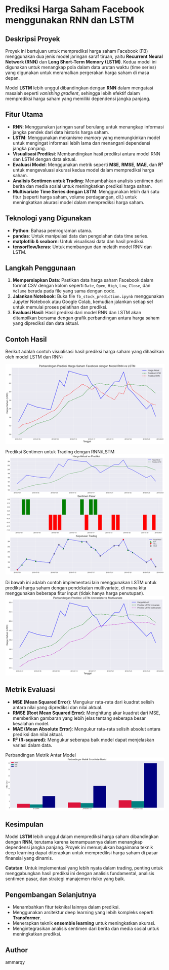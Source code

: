 # Prediksi Harga Saham Facebook menggunakan RNN dan LSTM

## Deskripsi Proyek
Proyek ini bertujuan untuk memprediksi harga saham Facebook (FB) menggunakan dua jenis model jaringan saraf tiruan, yaitu **Recurrent Neural Network (RNN)** dan **Long Short-Term Memory (LSTM)**. Kedua model ini digunakan untuk menangkap pola dalam data urutan waktu (time series) yang digunakan untuk meramalkan pergerakan harga saham di masa depan.

Model **LSTM** lebih unggul dibandingkan dengan **RNN** dalam mengatasi masalah seperti *vanishing gradient*, sehingga lebih efektif dalam memprediksi harga saham yang memiliki dependensi jangka panjang.

## Fitur Utama
- **RNN**: Menggunakan jaringan saraf berulang untuk menangkap informasi jangka pendek dari data historis harga saham.
- **LSTM**: Menggunakan mekanisme *memory* yang memungkinkan model untuk mengingat informasi lebih lama dan menangani dependensi jangka panjang.
- **Visualisasi Prediksi**: Membandingkan hasil prediksi antara model RNN dan LSTM dengan data aktual.
- **Evaluasi Model**: Menggunakan metrik seperti **MSE**, **RMSE**, **MAE**, dan **R²** untuk mengevaluasi akurasi kedua model dalam memprediksi harga saham.
- **Analisis Sentimen untuk Trading**: Menambahkan analisis sentimen dari berita dan media sosial untuk meningkatkan prediksi harga saham.
- **Multivariate Time Series dengan LSTM**: Menggunakan lebih dari satu fitur (seperti harga saham, volume perdagangan, dll.) untuk meningkatkan akurasi model dalam memprediksi harga saham.

## Teknologi yang Digunakan
- **Python**: Bahasa pemrograman utama.
- **pandas**: Untuk manipulasi data dan pengolahan data time series.
- **matplotlib & seaborn**: Untuk visualisasi data dan hasil prediksi.
- **tensorflow/keras**: Untuk membangun dan melatih model RNN dan LSTM.

## Langkah Penggunaan
1. **Mempersiapkan Data**: Pastikan data harga saham Facebook dalam format CSV  dengan kolom seperti `Date`, `Open`, `High`, `Low`, `Close`, dan `Volume` berada pada file yang sama dengan code.
2. **Jalankan Notebook**: Buka file `fb_stock_prediction.ipynb` menggunakan Jupyter Notebook atau Google Colab, kemudian jalankan setiap sel untuk memulai proses pelatihan dan prediksi.
3. **Evaluasi Hasil**: Hasil prediksi dari model RNN dan LSTM akan ditampilkan bersama dengan grafik perbandingan antara harga saham yang diprediksi dan data aktual.

## Contoh Hasil
Berikut adalah contoh visualisasi hasil prediksi harga saham yang dihasilkan oleh model LSTM dan RNN:

![Perbandingan Prediksi](output.png)
 
 Prediksi Sentimen untuk Trading dengan RNN/LSTM 
 ![Perbandingan Prediksi](output2.png)

 Di bawah ini adalah contoh implementasi lain menggunakan LSTM untuk prediksi harga saham dengan pendekatan multivariate, di mana kita menggunakan beberapa fitur input (tidak hanya harga penutupan).
 ![Perbandingan Prediksi](output4.png)

## Metrik Evaluasi
- **MSE (Mean Squared Error)**: Mengukur rata-rata dari kuadrat selisih antara nilai yang diprediksi dan nilai aktual.
- **RMSE (Root Mean Squared Error)**: Menghitung akar kuadrat dari MSE, memberikan gambaran yang lebih jelas tentang seberapa besar kesalahan model.
- **MAE (Mean Absolute Error)**: Mengukur rata-rata selisih absolut antara prediksi dan nilai aktual.
- **R² (R-squared)**: Mengukur seberapa baik model dapat menjelaskan variasi dalam data.

Perbandingan Metrik Antar Model 
 ![Perbandingan Prediksi](output3.png)

## Kesimpulan
Model **LSTM** lebih unggul dalam memprediksi harga saham dibandingkan dengan **RNN**, terutama karena kemampuannya dalam menangkap dependensi jangka panjang. Proyek ini menunjukkan bagaimana teknik deep learning dapat diterapkan untuk memprediksi harga saham di pasar finansial yang dinamis. 

**Catatan**: Untuk implementasi yang lebih nyata dalam trading, penting untuk menggabungkan hasil prediksi ini dengan analisis fundamental, analisis sentimen pasar, dan strategi manajemen risiko yang baik.

## Pengembangan Selanjutnya
- Menambahkan fitur teknikal lainnya dalam prediksi.
- Menggunakan arsitektur deep learning yang lebih kompleks seperti **Transformer**.
- Menerapkan teknik **ensemble learning** untuk meningkatkan akurasi.
- Mengintegrasikan analisis sentimen dari berita dan media sosial untuk meningkatkan prediksi.

## Author
ammarqy
